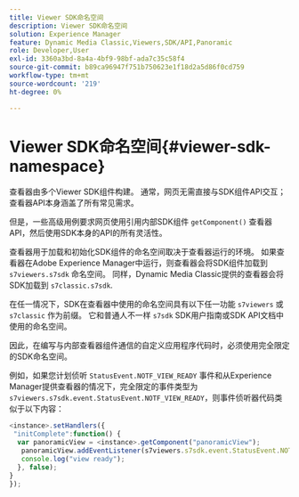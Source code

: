 ```yaml
---
title: Viewer SDK命名空间
description: Viewer SDK命名空间
solution: Experience Manager
feature: Dynamic Media Classic,Viewers,SDK/API,Panoramic
role: Developer,User
exl-id: 3360a3bd-8a4a-4bf9-98bf-ada7c35c58f4
source-git-commit: b89ca96947f751b750623e1f18d2a5d86f0cd759
workflow-type: tm+mt
source-wordcount: '219'
ht-degree: 0%

---
```


# Viewer SDK命名空间{#viewer-sdk-namespace}

查看器由多个Viewer SDK组件构建。 通常，网页无需直接与SDK组件API交互；查看器API本身涵盖了所有常见需求。

但是，一些高级用例要求网页使用引用内部SDK组件 `getComponent()` 查看器API，然后使用SDK本身的API的所有灵活性。

查看器用于加载和初始化SDK组件的命名空间取决于查看器运行的环境。 如果查看器在Adobe Experience Manager中运行，则查看器会将SDK组件加载到 `s7viewers.s7sdk` 命名空间。 同样，Dynamic Media Classic提供的查看器会将SDK加载到 `s7classic.s7sdk`.

在任一情况下，SDK在查看器中使用的命名空间具有以下任一功能 `s7viewers` 或 `s7classic` 作为前缀。 它和普通人不一样 `s7sdk` SDK用户指南或SDK API文档中使用的命名空间。

因此，在编写与内部查看器组件通信的自定义应用程序代码时，必须使用完全限定的SDK命名空间。

例如，如果您计划侦听 `StatusEvent.NOTF_VIEW_READY` 事件和从Experience Manager提供查看器的情况下，完全限定的事件类型为 `s7viewers.s7sdk.event.StatusEvent.NOTF_VIEW_READY`，则事件侦听器代码类似于以下内容：

```javascript {.line-numbers}
<instance>.setHandlers({ 
 "initComplete":function() { 
  var panoramicView = <instance>.getComponent("panoramicView"); 
   panoramicView.addEventListener(s7viewers.s7sdk.event.StatusEvent.NOTF_VIEW_READY, function(e) { 
   console.log("view ready"); 
  }, false); 
} 
});
```

